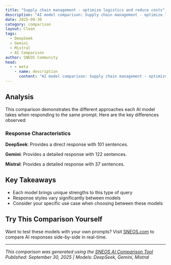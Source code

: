 ```yaml
---
title: "Supply chain management - optimize logistics and reduce costs"
description: "AI model comparison: Supply chain management - optimize logistics and reduce costs..."
date: 2025-09-30
category: comparison
layout: Clean
tags:
  - DeepSeek
  - Gemini
  - Mistral
  - AI Comparison
author: SNEOS Community
head:
  - - meta
    - name: description
      content: "AI model comparison: Supply chain management - optimize logistics and reduce costs..."
---
```


<ChatComparison
  title="Supply chain management - optimize logistics and reduce costs"
  prompt="Supply chain management - optimize logistics and reduce costs"
  :responses='{
    "DeepSeek": "Of course. This is a core objective of modern supply chain management. Here is a comprehensive guide to optimizing logistics and reducing costs, broken down into a strategic framework.\n\n### The Core Principle: Balance Efficiency, Cost, and Service\n\nThe goal is not just to cut costs, but to create a lean, agile, and resilient supply chain that delivers the right product, at the right time, at the right place, for the lowest possible total cost.\n\n---\n\n### A Strategic Framework for Optimization\n\nWe can break down the approach into four key pillars: **Strategy \u0026 Network Design, Transportation, Inventory, and Technology \u0026 Data.**\n\n#### Pillar 1: Strategy \u0026 Network Design (The Foundation)\n\nThis is about making high-level decisions that set the stage for all other optimizations.\n\n1.  **Network Modeling \u0026 Optimization:**\n    *   **What it is:** Using software to model your entire supply chain network (suppliers, factories, warehouses, customers).\n    *   **How it reduces cost:** Helps answer critical questions: How many warehouses do we need? Where should they be located? What should each one store? This can lead to consolidation of facilities, reducing fixed and overhead costs.\n    *   **Benefit:** Reduces transportation miles, lowers warehousing costs, and improves service levels by positioning inventory closer to key demand centers.\n\n2.  **Sourcing \u0026 Procurement Strategy:**\n    *   **What it is:** Strategically selecting suppliers and negotiating contracts.\n    *   **How it reduces cost:** Consider total cost of ownership (TCO), not just unit price. This includes freight costs, quality, reliability, and payment terms. Nearshoring or diversifying suppliers can mitigate risk and reduce lead times.\n    *   **Benefit:** Lower material costs, reduced risk of disruption, and more predictable lead times.\n\n3.  **Lean Principles \u0026 Waste Elimination:**\n    *   **What it is:** Applying Toyota\u0027s famous principles to identify and eliminate the \u00228 Wastes\u0022 (Defects, Overproduction, Waiting, Non-utilized talent, Transportation, Inventory, Motion, Extra-processing).\n    *   **How it reduces cost:** Streamlines processes in warehouses (e.g., better layout to reduce \u0022motion\u0022) and reduces excess inventory (\u0022inventory\u0022 waste).\n    *   **Benefit:** Creates a smoother, faster, and cheaper operational flow.\n\n#### Pillar 2: Transportation Optimization (The Moving Parts)\n\nTransportation is often the largest logistics cost center.\n\n1.  **Mode \u0026 Carrier Selection:**\n    *   **What it is:** Choosing the right mix of transportation (air, sea, rail, truckload, LTL, parcel).\n    *   **How it reduces cost:** Use slower, cheaper modes (sea, rail) for non-urgent goods and reserve air for high-priority items. Consolidate LTL (Less-Than-Truckload) shipments into FTL (Full-Truckload) where possible.\n    *   **Benefit:** Significant reduction in freight spend.\n\n2.  **Route \u0026 Load Optimization:**\n    *   **What it is:** Using software to plan the most efficient delivery routes and maximize cube utilization (how full the truck/container is).\n    *   **How it reduces cost:** Minimizes fuel consumption, reduces driver hours, and increases the number of deliveries per trip.\n    *   **Benefit:** Lower fuel costs, lower labor costs, and reduced carbon footprint.\n\n3.  **Consolidation \u0026 Pool Distribution:**\n    *   **What it is:** Combining smaller shipments from multiple suppliers or for multiple customers into a single, larger shipment.\n    *   **How it reduces cost:** Achieves economies of scale. Instead of paying high LTL or parcel rates for many small shipments, you pay a lower rate for one large one, then break it down regionally.\n    *   **Benefit:** Drastically reduces per-unit freight costs.\n\n4.  **Freight Audit \u0026 Payment:**\n    *   **What it is:** Automating the process of auditing freight bills against contracts and paying carriers.\n    *   **How it reduces cost:** Catches overcharges and billing errors (which are common). Provides data for better future negotiations.\n    *   **Benefit:** Recovers lost money and provides accurate spend data.\n\n#### Pillar 3: Inventory Management (The Balancing Act)\n\nHolding inventory ties up capital and incurs costs (storage, insurance, obsolescence).\n\n1.  **Demand Forecasting \u0026 Planning:**\n    *   **What it is:** Using historical data, market intelligence, and predictive analytics to forecast future demand more accurately.\n    *   **How it reduces cost:** Prevents both overstocking (which ties up cash and risks obsolescence) and understocking (which leads to stockouts and lost sales).\n    *   **Benefit:** Optimizes inventory levels, freeing up working capital.\n\n2.  **ABC Analysis:**\n    *   **What it is:** Classifying inventory into three categories:\n        *   **A-Items:** High-value, low-quantity (tight control, accurate forecasts).\n        *   **B-Items:** Moderate value and quantity.\n        *   **C-Items:** Low-value, high-quantity (simple, low-cost controls).\n    *   **How it reduces cost:** Allows you to focus management time and resources on the items that have the biggest impact on your cash flow.\n    *   **Benefit:** More efficient use of capital and warehouse space.\n\n3.  **Safety Stock Optimization:**\n    *   **What it is:** Calculating the *minimum* amount of extra stock needed to buffer against variability in demand and supply lead times.\n    *   **How it reduces cost:** Prevents you from holding excessive \u0022just-in-case\u0022 inventory. A scientific approach is better than a gut feeling.\n    *   **Benefit:** Reduces carrying costs while still maintaining high service levels.\n\n#### Pillar 4: Technology \u0026 Data (The Nervous System)\n\nYou cannot optimize what you cannot measure.\n\n1.  **Transportation Management System (TMS):**\n    *   **What it does:** A platform that automates and optimizes the entire shipping process: procurement, planning, execution, and settlement.\n    *   **Cost Impact:** Delivers savings in nearly every transportation category (mode selection, routing, carrier procurement).\n\n2.  **Warehouse Management System (WMS):**\n    *   **What it does:** Optimizes warehouse operations\u2014receiving, put-away, picking, packing, and shipping.\n    *   **Cost Impact:** Reduces labor costs, improves inventory accuracy, and increases space utilization.\n\n3.  **Inventory Management Software:**\n    *   **What it does:** Provides real-time visibility into stock levels across all locations and automates reordering processes.\n    *   **Cost Impact:** Directly enables the inventory optimization strategies mentioned above.\n\n4.  **Data Analytics \u0026 KPIs:**\n    *   **What it does:** Tracking key performance indicators (KPIs) to measure success and identify areas for improvement.\n    *   **Essential KPIs:** On-Time In-Full (OTIF), Perfect Order Rate, Days Sales of Inventory (DSI), Warehouse Cost as a % of Sales, Freight Cost per Unit.\n    *   **Cost Impact:** Data-driven decision-making prevents wasted spending on ineffective strategies.\n\n### A Practical 5-Step Action Plan\n\n1.  **Assess \u0026 Benchmark:** Map your current end-to-end supply chain. Gather data on costs, lead times, and service levels. Compare your KPIs to industry benchmarks.\n2.  **Identify Quick Wins:** Look for low-hanging fruit like consolidating LTL shipments, renegotiating a key carrier contract, or implementing an ABC analysis.\n3.  **Invest in Core Technology:** Prioritize the implementation of a TMS or WMS. The ROI is often very clear and rapid.\n4.  **Build Cross-Functional Collaboration:** Break down silos. Ensure your logistics, procurement, sales, and finance teams are aligned on the same goals (e.g., sales shouldn\u0027t promise unrealistic delivery times that drive up logistics costs).\n5.  **Embrace Continuous Improvement:** Optimization is not a one-time project. Regularly review your processes, KPIs, and strategy to adapt to changing markets.\n\n### The Modern Imperative: Resilience and Sustainability\n\nToday, optimization must also consider:\n\n*   **Resilience:** The cheapest option is not always the best if it\u0027s highly vulnerable to disruption (e.g., a single supplier in a risky region). Building redundancy and flexibility may have a higher upfront cost but saves millions during a crisis.\n*   **Sustainability:** Green logistics (e.g., route optimization, electric vehicles, sustainable packaging) are no longer just \u0022nice-to-have.\u0022 They reduce environmental impact *and* often lead to significant cost savings through efficiency gains.\n\nBy systematically addressing these areas, you can transform your logistics from a cost center into a strategic competitive advantage.",
    "Gemini": "Okay, let\u0027s break down how to optimize logistics and reduce costs in supply chain management. This is a vast topic, so I\u0027ll provide a structured overview with actionable strategies.\n\n**I. Understanding the Scope**\n\n*   **What is Supply Chain Management (SCM)?**  It\u0027s the management of the flow of goods and services. It includes all processes that transform raw materials into final products, and it involves the active streamlining of a business\u0027s supply-side activities to maximize customer value and gain a competitive advantage in the marketplace.\n\n*   **Key Components of a Supply Chain:**\n    *   **Planning:** Demand forecasting, capacity planning, inventory management.\n    *   **Sourcing:** Identifying and selecting suppliers, negotiating contracts, managing supplier relationships.\n    *   **Making:** Production scheduling, manufacturing operations, quality control.\n    *   **Delivering:** Warehousing, transportation, order fulfillment, distribution.\n    *   **Returning:** Reverse logistics, handling returns, repairs, and recycling.\n\n*   **Why Optimize?**\n    *   **Reduced Costs:** Lowering expenses related to transportation, warehousing, inventory, and production.\n    *   **Improved Efficiency:** Streamlining processes, reducing lead times, and increasing throughput.\n    *   **Enhanced Customer Satisfaction:** Meeting customer demands, providing timely deliveries, and improving service.\n    *   **Increased Profitability:**  By optimizing costs and efficiency, you can increase profit margins.\n    *   **Reduced Risk:** Diversifying suppliers, creating contingency plans, and improving visibility can minimize disruptions.\n    *   **Sustainability:** Reducing waste, optimizing transportation routes, and sourcing responsibly.\n\n**II. Key Strategies for Optimization**\n\nHere\u0027s a breakdown of strategies, categorized by area:\n\n**A.  Demand Planning and Forecasting:**\n\n*   **Improve Forecasting Accuracy:**\n    *   **Use Historical Data:** Analyze past sales trends, seasonality, and promotional impacts.\n    *   **Collaborate with Sales and Marketing:**  Get insights into upcoming promotions, new product launches, and market changes.\n    *   **Utilize Statistical Forecasting Techniques:**  Implement time series analysis, regression models, and other forecasting tools.\n    *   **Consider External Factors:**  Account for economic conditions, industry trends, and competitor activities.\n    *   **Implement Demand Sensing:** Use real-time data from point-of-sale (POS) systems and other sources to detect immediate demand changes.\n\n*   **Inventory Management:**\n    *   **Implement Inventory Optimization Techniques:**\n        *   **ABC Analysis:** Classify inventory based on value and prioritize management efforts.\n        *   **Economic Order Quantity (EOQ):** Calculate the optimal order quantity to minimize ordering and holding costs.\n        *   **Safety Stock Optimization:** Determine the appropriate level of safety stock to buffer against demand variability and supply disruptions.\n    *   **Just-in-Time (JIT) Inventory:**  Receive materials just when they are needed for production, reducing storage costs.  (Carefully consider the risks of this strategy with today\u0027s global uncertainties).\n    *   **Vendor-Managed Inventory (VMI):**  Allow suppliers to manage inventory levels at your location, reducing your inventory holding costs.\n    *   **Optimize Inventory Placement:**  Strategically locate inventory closer to customers to reduce lead times.\n    *   **Reduce Obsolete Inventory:**  Implement strategies to minimize the accumulation of slow-moving or obsolete inventory. Clearance sales, donations, or repurposing can help.\n\n**B. Sourcing and Procurement:**\n\n*   **Supplier Relationship Management (SRM):**\n    *   **Build Strong Relationships:**  Develop collaborative relationships with key suppliers.\n    *   **Supplier Performance Evaluation:**  Regularly assess supplier performance based on quality, delivery, cost, and service.\n    *   **Negotiate Favorable Contracts:**  Secure competitive pricing, payment terms, and delivery schedules.\n    *   **Supplier Collaboration:**  Involve suppliers in product development and process improvement initiatives.\n*   **Strategic Sourcing:**\n    *   **Consolidate Spend:**  Identify opportunities to consolidate purchases across different business units.\n    *   **Explore Alternative Suppliers:**  Research and evaluate potential new suppliers to increase competition and reduce reliance on single sources.\n    *   **Global Sourcing:**  Consider sourcing materials and components from lower-cost countries.  (Weigh the risks of longer lead times and potential disruptions).\n*   **Procurement Process Optimization:**\n    *   **Automate Procurement Processes:**  Implement e-procurement systems to streamline requisitioning, ordering, and payment processes.\n    *   **Negotiate Volume Discounts:**  Leverage purchasing power to negotiate volume discounts with suppliers.\n    *   **Reduce Procurement Cycle Time:**  Streamline processes to reduce the time it takes to procure materials and components.\n\n**C. Manufacturing and Production:**\n\n*   **Lean Manufacturing:**\n    *   **Eliminate Waste:**  Identify and eliminate waste in all aspects of the production process (e.g., defects, overproduction, waiting, transportation, inventory, motion, excess processing).\n    *   **Improve Process Flow:**  Optimize the flow of materials and information through the production process.\n    *   **Reduce Setup Times:**  Minimize the time it takes to change over production lines from one product to another.\n    *   **Implement Visual Management:**  Use visual cues to improve communication and identify problems.\n*   **Production Scheduling Optimization:**\n    *   **Optimize Production Schedules:**  Develop production schedules that minimize changeover times, reduce inventory, and meet customer demand.\n    *   **Use Advanced Planning and Scheduling (APS) Systems:**  Implement APS systems to optimize production schedules based on real-time data and constraints.\n*   **Quality Control:**\n    *   **Improve Quality Control Processes:**  Implement robust quality control processes to minimize defects and reduce rework.\n    *   **Statistical Process Control (SPC):**  Use SPC techniques to monitor and control process variation.\n\n**D. Warehousing and Distribution:**\n\n*   **Warehouse Optimization:**\n    *   **Optimize Warehouse Layout:**  Design the warehouse layout to maximize space utilization and minimize travel distances.\n    *   **Implement Warehouse Management Systems (WMS):**  Use WMS to manage inventory, track orders, and optimize warehouse operations.\n    *   **Automate Warehouse Processes:**  Implement automation technologies such as automated guided vehicles (AGVs) and robotic picking systems to improve efficiency.\n*   **Transportation Optimization:**\n    *   **Route Optimization:**  Use route optimization software to plan the most efficient delivery routes.\n    *   **Consolidate Shipments:**  Combine shipments to reduce transportation costs.\n    *   **Negotiate Freight Rates:**  Negotiate favorable freight rates with carriers.\n    *   **Mode Optimization:**  Select the most appropriate transportation mode (e.g., truck, rail, air, sea) based on cost, speed, and reliability.\n    *   **Transportation Management Systems (TMS):**  Implement TMS to manage transportation operations, track shipments, and optimize freight costs.\n*   **Distribution Network Optimization:**\n    *   **Optimize Distribution Network:**  Design the distribution network to minimize transportation costs and delivery times.\n    *   **Strategic Warehouse Placement:**  Locate warehouses strategically to serve customer demand effectively.\n    *   **Use Cross-Docking:**  Transfer goods directly from incoming trucks to outgoing trucks without storing them in the warehouse.\n\n**E. Technology and Information Management:**\n\n*   **Enterprise Resource Planning (ERP) Systems:**  Implement ERP systems to integrate all aspects of the supply chain.\n*   **Supply Chain Visibility:**  Improve visibility across the entire supply chain by tracking materials, products, and information in real-time.\n*   **Data Analytics:**  Use data analytics to identify trends, patterns, and opportunities for improvement.\n*   **Cloud Computing:**  Leverage cloud computing to access scalable and cost-effective supply chain solutions.\n*   **Internet of Things (IoT):**  Use IoT devices to track assets, monitor conditions, and improve efficiency.\n\n**III.  Implementation and Continuous Improvement**\n\n*   **Start with a Comprehensive Assessment:**  Evaluate the current state of your supply chain and identify areas for improvement.  Consider using a SWOT analysis (Strengths, Weaknesses, Opportunities, Threats).\n*   **Set Clear Goals and Objectives:**  Define specific, measurable, achievable, relevant, and time-bound (SMART) goals for supply chain optimization.\n*   **Prioritize Initiatives:**  Focus on the initiatives that will have the greatest impact on cost reduction and efficiency.\n*   **Develop a Detailed Implementation Plan:**  Outline the steps required to implement each initiative, including timelines, resources, and responsibilities.\n*   **Pilot Projects:**  Test new strategies on a small scale before implementing them across the entire supply chain.\n*   **Monitor Progress and Track Results:**  Regularly monitor progress against goals and objectives and track the results of optimization efforts.\n*   **Continuous Improvement:**  Establish a culture of continuous improvement by regularly reviewing performance and identifying new opportunities for optimization.\n*   **Change Management:**  Address the human side of change.  Communicate clearly, involve employees in the process, and provide training.\n\n**IV. Common Pitfalls to Avoid**\n\n*   **Lack of Executive Support:**  Ensure that senior management is committed to supply chain optimization.\n*   **Poor Data Quality:**  Cleanse and validate data before using it for decision-making.\n*   **Resistance to Change:**  Address employee concerns and resistance to new processes and technologies.\n*   **Lack of Collaboration:**  Foster collaboration between different departments and with external partners.\n*   **Focusing Solely on Cost Reduction:**  Consider the impact of cost reduction efforts on quality, service, and sustainability.\n*   **Ignoring Risk Management:**  Develop contingency plans to mitigate supply chain disruptions.\n*   **Neglecting Technology Integration:** Ensure new technologies integrate smoothly with existing systems.\n\n**V. Example Applications**\n\n*   **Retail:** Optimize inventory levels to minimize stockouts and reduce markdowns.  Improve forecasting for seasonal demand.  Optimize delivery routes for e-commerce orders.\n*   **Manufacturing:** Implement lean manufacturing principles to reduce waste and improve efficiency.  Optimize production schedules to minimize changeover times.  Negotiate better prices with suppliers.\n*   **Healthcare:**  Optimize the supply chain for medical supplies and equipment to ensure timely availability and reduce costs.  Improve inventory management to minimize waste and spoilage.\n\n**VI. Key Performance Indicators (KPIs)**\n\n*   **Order Fill Rate:** Percentage of customer orders fulfilled completely.\n*   **On-Time Delivery:** Percentage of orders delivered on time.\n*   **Inventory Turnover:**  How many times inventory is sold and replaced in a period.\n*   **Days of Supply:**  Number of days of inventory on hand.\n*   **Perfect Order Percentage:**  Percentage of orders delivered complete, on time, and without damage.\n*   **Supply Chain Costs as a Percentage of Revenue:**  Total supply chain costs divided by revenue.\n*   **Cash-to-Cash Cycle Time:**  Time it takes to convert raw materials into cash from sales.\n*   **Supplier Lead Time:** Time between order placement and delivery from suppliers.\n*   **Return Rate:** Percentage of products returned by customers.\n\n**VII.  Staying Current**\n\n*   **Industry Publications:** Read industry journals, blogs, and reports to stay informed about the latest trends and best practices.\n*   **Conferences and Events:** Attend supply chain conferences and events to network with other professionals and learn about new technologies.\n*   **Professional Organizations:** Join professional organizations such as APICS (now ASCM) or ISM (Institute for Supply Management) to access resources and training.\n\nBy implementing these strategies and continuously monitoring performance, companies can significantly optimize their supply chains, reduce costs, and improve customer satisfaction.  Good luck!  Remember to tailor these strategies to your specific industry, business model, and supply chain structure.\n",
    "Mistral": "Optimizing logistics and reducing costs in supply chain management involves a comprehensive approach that includes strategic planning, efficient processes, and the use of technology. Here are some key strategies to achieve these goals:\n\n### 1. **Strategic Planning**\n   - **Demand Forecasting:** Use advanced analytics and machine learning to predict demand accurately. This helps in better inventory management and reduces the risk of overstocking or stockouts.\n   - **Network Design:** Optimize the location of warehouses, distribution centers, and manufacturing facilities to minimize transportation costs and lead times.\n   - **Supplier Relationships:** Build strong relationships with suppliers to negotiate better terms, ensure timely deliveries, and reduce costs.\n\n### 2. **Efficient Processes**\n   - **Lean Management:** Implement lean principles to eliminate waste and improve efficiency. This includes reducing inventory levels, streamlining processes, and minimizing lead times.\n   - **Just-In-Time (JIT) Inventory:** Adopt JIT inventory management to reduce holding costs and improve cash flow.\n   - **Cross-Docking:** Use cross-docking to minimize handling and storage times, thereby reducing costs and improving delivery times.\n\n### 3. **Technology and Automation**\n   - **Warehouse Management Systems (WMS):** Implement WMS to optimize warehouse operations, improve inventory accuracy, and reduce labor costs.\n   - **Transportation Management Systems (TMS):** Use TMS to optimize routes, reduce fuel costs, and improve delivery times.\n   - **Internet of Things (IoT):** Utilize IoT devices for real-time tracking and monitoring of shipments, which can help in reducing delays and improving customer satisfaction.\n   - **Robotic Process Automation (RPA):** Automate repetitive tasks to reduce errors and improve efficiency.\n\n### 4. **Cost Reduction Strategies**\n   - **Consolidation:** Consolidate shipments to reduce transportation costs. This can be achieved through better planning and coordination with suppliers and customers.\n   - **Negotiation:** Negotiate better rates with carriers and suppliers. Use volume discounts and long-term contracts to secure favorable terms.\n   - **Fuel Management:** Implement fuel management strategies such as using fuel-efficient vehicles, optimizing routes, and reducing idle times.\n   - **Reverse Logistics:** Optimize reverse logistics to reduce costs associated with returns, repairs, and recycling.\n\n### 5. **Sustainability**\n   - **Green Logistics:** Adopt sustainable practices such as using electric vehicles, reducing packaging waste, and optimizing routes to reduce carbon emissions.\n   - **Circular Economy:** Implement circular economy principles to reduce waste and improve resource efficiency.\n\n### 6. **Risk Management**\n   - **Supply Chain Resilience:** Build resilience into the supply chain by diversifying suppliers, maintaining buffer stocks, and having contingency plans in place.\n   - **Insurance:** Ensure adequate insurance coverage to mitigate financial risks associated with disruptions.\n\n### 7. **Continuous Improvement**\n   - **Data Analytics:** Use data analytics to identify inefficiencies and areas for improvement. Continuously monitor key performance indicators (KPIs) to track progress and make data-driven decisions.\n   - **Employee Training:** Invest in training and development programs for employees to improve their skills and knowledge, which can lead to better performance and cost savings.\n\n### 8. **Collaboration**\n   - **Cross-Functional Teams:** Foster collaboration among different departments such as procurement, production, logistics, and sales to ensure seamless operations and cost savings.\n   - **Partnerships:** Form strategic partnerships with suppliers, logistics providers, and other stakeholders to share risks and benefits, and to achieve mutual goals.\n\nBy implementing these strategies, organizations can optimize their logistics operations, reduce costs, and improve overall supply chain efficiency."
  }'
  published-date="22:46"
/>

## Analysis

This comparison demonstrates the different approaches each AI model takes when responding to the same prompt. Here are the key differences observed:

### Response Characteristics

**DeepSeek**: Provides a direct response with 101 sentences. 

**Gemini**: Provides a detailed response with 122 sentences. 

**Mistral**: Provides a detailed response with 37 sentences. 

## Key Takeaways

- Each model brings unique strengths to this type of query
- Response styles vary significantly between models
- Consider your specific use case when choosing between these models

## Try This Comparison Yourself

Want to test these models with your own prompts? Visit [SNEOS.com](https://sneos.com) to compare AI responses side-by-side in real-time.

---

*This comparison was generated using the [SNEOS AI Comparison Tool](https://sneos.com)*
*Published: September 30, 2025 | Models: DeepSeek, Gemini, Mistral*
